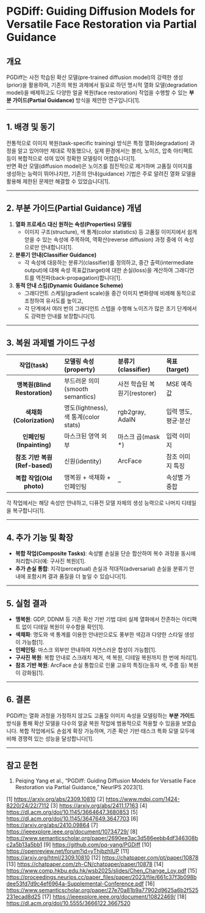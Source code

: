 # PGDiff: Guiding Diffusion Models for Versatile Face Restoration via Partial Guidance

## 개요  
PGDiff는 사전 학습된 확산 모델(pre-trained diffusion model)의 강력한 생성(prior)을 활용하여, 기존의 복원 과제에서 필요로 하던 명시적 열화 모델(degradation model)을 배제하고도 다양한 얼굴 복원(face restoration) 작업을 수행할 수 있는 **부분 가이드(Partial Guidance)** 방식을 제안한 연구입니다[1].

---

## 1. 배경 및 동기  
전통적으로 이미지 복원(task-specific training) 방식은 특정 열화(degradation) 과정을 알고 있어야만 제대로 작동했으나, 실제 환경에서는 블러, 노이즈, 압축 아티팩트 등이 복합적으로 섞여 있어 정확한 모델링이 어렵습니다[1].  
반면 확산 모델(diffusion model)은 노이즈를 점진적으로 제거하며 고품질 이미지를 생성하는 능력이 뛰어나지만, 기존의 안내(guidance) 기법은 주로 알려진 열화 모델을 활용해 제한된 문제만 해결할 수 있었습니다[1].

---

## 2. 부분 가이드(Partial Guidance) 개념  
1. **열화 프로세스 대신 원하는 속성(Properties) 모델링**  
   - 이미지 구조(structure), 색 통계(color statistics) 등 고품질 이미지에서 쉽게 얻을 수 있는 속성에 주목하여, 역확산(reverse diffusion) 과정 중에 이 속성으로만 안내합니다[1].  
2. **분류기 안내(Classifier Guidance)**  
   - 각 속성에 대응하는 분류기(classifier)를 정의하고, 중간 출력(intermediate output)에 대해 속성 목표값(target)에 대한 손실(loss)을 계산하여 그래디언트를 역전파(back-propagation)합니다[1].  
3. **동적 안내 스킴(Dynamic Guidance Scheme)**  
   - 그래디언트 스케일(gradient scale)을 중간 이미지 변화량에 비례해 동적으로 조정하여 유사도를 높이고,  
   - 각 단계에서 여러 번의 그래디언트 스텝을 수행해 노이즈가 많은 초기 단계에서도 강력한 안내를 보장합니다[1].  

---

## 3. 복원 과제별 가이드 구성  
|작업(task)|모델링 속성(property)|분류기(classifier)|목표(target)|  
|:---:|:---|:---|:---|  
|**맹복원(Blind Restoration)**|부드러운 의미(smooth semantics)|사전 학습된 복원기(restorer)|MSE 예측값|  
|**색채화(Colorization)**|명도(lightness), 색 통계(color stats)|rgb2gray, AdaIN|입력 명도, 평균·분산|  
|**인페인팅(Inpainting)**|마스크된 영역 외부|마스크 곱(mask \*)|입력 이미지|  
|**참조 기반 복원(Ref-based)**|신원(identity)|ArcFace|참조 이미지 특징|  
|**복합 작업(Old photo)**|맹복원 + 색채화 + 인페인팅|–|속성별 가중합|  

각 작업에서는 해당 속성만 안내하고, 디퓨전 모델 자체의 생성 능력으로 나머지 디테일을 복구합니다[1].

---

## 4. 추가 기능 및 확장  
- **복합 작업(Composite Tasks)**: 속성별 손실을 단순 합산하여 복수 과정을 동시에 처리합니다(예: 구사진 복원)[1].  
- **추가 손실 통합**: 지각(perceptual) 손실과 적대적(adversarial) 손실을 분류기 안내에 포함시켜 결과 품질을 더 높일 수 있습니다[1].

---

## 5. 실험 결과  
- **맹복원**: GDP, DDNM 등 기존 확산 기반 기법 대비 실제 열화에서 잔존하는 아티팩트 없이 디테일 복원이 우수함을 확인[1].  
- **색채화**: 명도와 색 통계를 이용한 안내만으로도 풍부한 색감과 다양한 스타일 생성이 가능함[1].  
- **인페인팅**: 마스크 외부만 안내하여 자연스러운 합성이 가능함[1].  
- **구사진 복원**: 복합 안내로 스크래치 제거, 색 복원, 디테일 복원까지 한 번에 처리[1].  
- **참조 기반 복원**: ArcFace 손실 통합으로 인물 고유의 특징(눈동자 색, 주름 등) 복원이 강화됨[1].  

---

## 6. 결론  
PGDiff는 열화 과정을 가정하지 않고도 고품질 이미지 속성을 모델링하는 **부분 가이드** 방식을 통해 확산 모델을 다수의 얼굴 복원 작업에 범용적으로 적용할 수 있음을 보였습니다. 복합 작업에서도 손쉽게 확장 가능하며, 기존 확산 기반·태스크 특화 모델 모두에 비해 경쟁력 있는 성능을 달성합니다[1].

---

## 참고 문헌  
1. Peiqing Yang et al., “PGDiff: Guiding Diffusion Models for Versatile Face Restoration via Partial Guidance,” NeurIPS 2023[1].

[1] https://arxiv.org/abs/2309.10810
[2] https://www.mdpi.com/1424-8220/24/22/7112
[3] https://arxiv.org/abs/2411.17163
[4] https://dl.acm.org/doi/10.1145/3664647.3680853
[5] https://dl.acm.org/doi/10.1145/3647649.3647703
[6] https://arxiv.org/abs/2410.09864
[7] https://ieeexplore.ieee.org/document/10734729/
[8] https://www.semanticscholar.org/paper/2690ee3ac3d586eebb4df346308bc2a5b13a5bb1
[9] https://github.com/pq-yang/PGDiff
[10] https://openreview.net/forum?id=yThjbzhIUP
[11] https://arxiv.org/html/2309.10810
[12] https://chatpaper.com/pt/paper/10878
[13] https://chatpaper.com/zh-CN/chatpaper/paper/10878
[14] https://www.comp.hkbu.edu.hk/wsb2025/slides/Chen_Change_Loy.pdf
[15] https://proceedings.neurips.cc/paper_files/paper/2023/file/661c37f3b098bdee53fd7d9c4ef6964a-Supplemental-Conference.pdf
[16] https://www.semanticscholar.org/paper/27e70a81b9a77902d9625a6b2f525231ecad8d25
[17] https://ieeexplore.ieee.org/document/10822469/
[18] https://dl.acm.org/doi/10.5555/3666122.3667520
